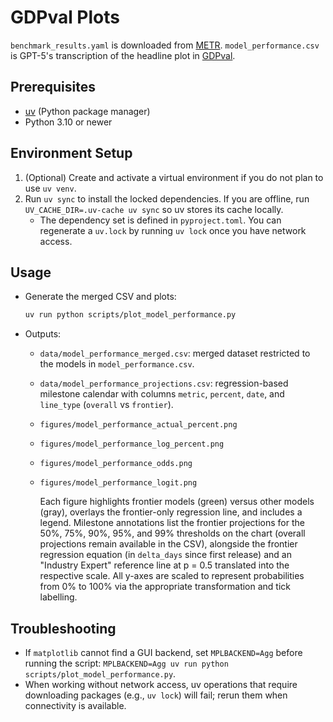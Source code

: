 # GDPval Plots

`benchmark_results.yaml` is downloaded from [METR](https://metr.org/blog/2025-03-19-measuring-ai-ability-to-complete-long-tasks/).
`model_performance.csv` is GPT-5's transcription of the headline plot in [GDPval](https://cdn.openai.com/pdf/d5eb7428-c4e9-4a33-bd86-86dd4bcf12ce/GDPval.pdf).

## Prerequisites
- [uv](https://docs.astral.sh/uv/) (Python package manager)
- Python 3.10 or newer

## Environment Setup
1. (Optional) Create and activate a virtual environment if you do not plan to use `uv venv`.
2. Run `uv sync` to install the locked dependencies. If you are offline, run `UV_CACHE_DIR=.uv-cache uv sync` so uv stores its cache locally.
   - The dependency set is defined in `pyproject.toml`. You can regenerate a `uv.lock` by running `uv lock` once you have network access.

## Usage
- Generate the merged CSV and plots:
  ```bash
  uv run python scripts/plot_model_performance.py
  ```
- Outputs:
  - `data/model_performance_merged.csv`: merged dataset restricted to the models in `model_performance.csv`.
  - `data/model_performance_projections.csv`: regression-based milestone calendar with columns `metric`, `percent`, `date`, and `line_type` (`overall` vs `frontier`).
  - `figures/model_performance_actual_percent.png`
  - `figures/model_performance_log_percent.png`
  - `figures/model_performance_odds.png`
  - `figures/model_performance_logit.png`

    Each figure highlights frontier models (green) versus other models (gray), overlays the frontier-only regression line, and includes a legend. Milestone annotations list the frontier projections for the 50%, 75%, 90%, 95%, and 99% thresholds on the chart (overall projections remain available in the CSV), alongside the frontier regression equation (in `delta_days` since first release) and an "Industry Expert" reference line at p = 0.5 translated into the respective scale. All y-axes are scaled to represent probabilities from 0% to 100% via the appropriate transformation and tick labelling.

## Troubleshooting
- If `matplotlib` cannot find a GUI backend, set `MPLBACKEND=Agg` before running the script: `MPLBACKEND=Agg uv run python scripts/plot_model_performance.py`.
- When working without network access, uv operations that require downloading packages (e.g., `uv lock`) will fail; rerun them when connectivity is available.
